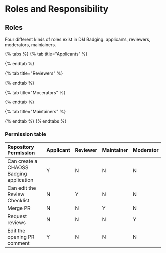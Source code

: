 # Roles and Responsibility

## Roles

Four different kinds of roles exist in D&I Badging: applicants, reviewers, moderators, maintainers. 

{% tabs %}
{% tab title="Applicants" %}

{% endtab %}

{% tab title="Reviewers" %}

{% endtab %}

{% tab title="Moderators" %}

{% endtab %}

{% tab title="Maintainers" %}

{% endtab %}
{% endtabs %}

### Permission table

| Repository Permission | Applicant | Reviewer | Maintainer | Moderator |
| :--- | :--- | :--- | :--- | :--- |
| Can create a CHAOSS Badging application | Y | N | N | N |
| Can edit the Review Checklist | N | Y | N | N |
| Merge PR | N | N | Y | N |
| Request reviews | N | N | N | Y |
| Edit the opening PR comment | Y | N | N | N |

